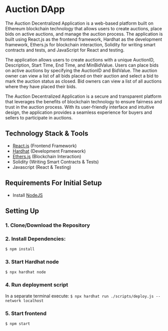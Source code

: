 # Auction DApp

The Auction Decentralized Application is a web-based platform built on Ethereum blockchain
technology that allows users to create auctions, place bids on active auctions, and manage 
the auction process. The application is built using React.js as the frontend framework, 
Hardhat as the development framework, Ethers.js for blockchain interaction, Solidity for 
writing smart contracts and tests, and JavaScript for React and testing.

The application allows users to create auctions with a unique AuctionID, Description, Start Time,
End Time, and MinBidValue. Users can place bids on active auctions by specifying the AuctionID 
and BidValue. The auction owner can view a list of all bids placed on their auction and select
a bid to mark the auction status as closed. Bid owners can view a list of all auctions where 
they have placed their bids.

The Auction Decentralized Application is a secure and transparent platform that leverages the
benefits of blockchain technology to ensure fairness and trust in the auction process. With 
its user-friendly interface and intuitive design, the application provides a seamless experience
for buyers and sellers to participate in auctions.

## Technology Stack & Tools
- [React.js](https://reactjs.org/) (Frontend Framework)
- [Hardhat](https://hardhat.org/) (Development Framework)
- [Ethers.js](https://docs.ethers.io/v5/) (Blockchain Interaction)
- Solidity (Writing Smart Contracts & Tests)
- Javascript (React & Testing)


## Requirements For Initial Setup
- Install [NodeJS](https://nodejs.org/en/)

## Setting Up
### 1. Clone/Download the Repository

### 2. Install Dependencies:
`$ npm install`

### 3. Start Hardhat node
`$ npx hardhat node`

### 4. Run deployment script
In a separate terminal execute:
`$ npx hardhat run ./scripts/deploy.js --network localhost`

### 5. Start frontend
`$ npm start`